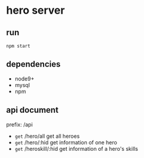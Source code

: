 # hero server
## run
`npm start`
## dependencies
+ node9+
+ mysql
+ npm
## api document
prefix: /api
+ `get` /hero/all get all heroes
+ `get` /hero/:hid get information of one hero
+ `get` /heroskill/:hid get information of a hero's skills